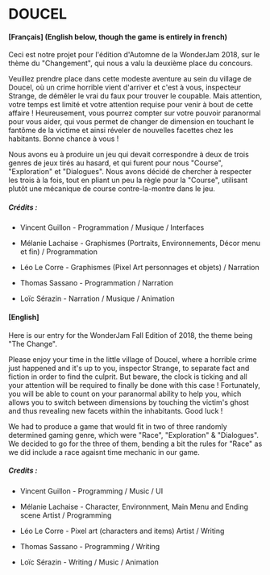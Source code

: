 # DOUCEL
#### [Français] (English below, though the game is entirely in french)

Ceci est notre projet pour l'édition d'Automne de la WonderJam 2018, sur le thème du "Changement", qui nous a valu la deuxième place du concours.

Veuillez prendre place dans cette modeste aventure au sein du village de Doucel, où un crime horrible vient d'arriver et c'est à vous, inspecteur Strange, de démêler le vrai du faux pour trouver le coupable. Mais attention, votre temps est limité et votre attention requise pour venir à bout de cette affaire ! Heureusement, vous pourrez compter sur votre pouvoir paranormal pour vous aider, qui vous permet de changer de dimension en touchant le fantôme de la victime et ainsi réveler de nouvelles facettes chez les habitants. Bonne chance à vous !

Nous avons eu à produire un jeu qui devait correspondre à deux de trois genres de jeux tirés au hasard, et qui furent pour nous "Course", "Exploration" et "Dialogues". Nous avons décidé de chercher à respecter les trois à la fois, tout en pliant un peu la règle pour la "Course", utilisant plutôt une mécanique de course contre-la-montre dans le jeu.

##### Crédits :
- Vincent Guillon - Programmation / Musique / Interfaces

- Mélanie Lachaise - Graphismes (Portraits, Environnements, Décor menu et fin) / Programmation

- Léo Le Corre - Graphismes (Pixel Art personnages et objets) / Narration

- Thomas Sassano - Programmation / Narration

- Loïc Sérazin - Narration / Musique / Animation

#### [English]
Here is our entry for the WonderJam Fall Edition of 2018, the theme being "The Change".

Please enjoy your time in the little village of Doucel, where a horrible crime just happened and it's up to you, inspector Strange, to separate fact and fiction in order to find the culprit. But beware, the clock is ticking and all your attention will be required to finally be done with this case ! Fortunately, you will be able to count on your paranormal ability to help you, which allows you to switch between dimensions by touching the victim's ghost and thus revealing new facets within the inhabitants. Good luck !

We had to produce a game that would fit in two of three randomly determined gaming genre, which were "Race", "Exploration" & "Dialogues". We decided to go for the three of them, bending a bit the rules for "Race" as we did include a race agaisnt time mechanic in our game.

##### Credits : 
- Vincent Guillon - Programming / Music / UI

- Mélanie Lachaise - Character, Environnment, Main Menu and Ending scene Artist / Programming

- Léo Le Corre - Pixel art (characters and items) Artist / Writing

- Thomas Sassano - Programming / Writing

- Loïc Sérazin - Writing / Music / Animation
